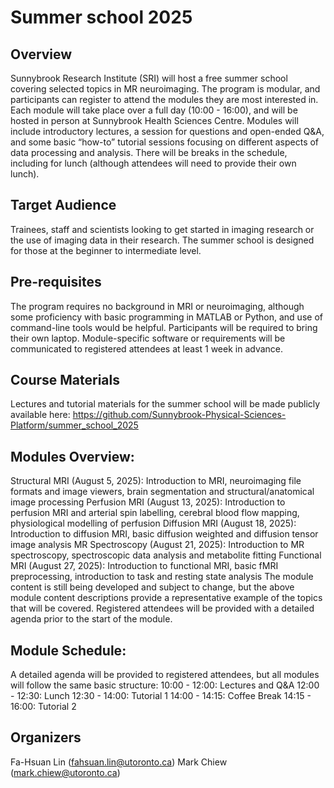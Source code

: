 # Summer school 2025


## Overview
Sunnybrook Research Institute (SRI) will host a free summer school covering selected topics in MR neuroimaging. The program is modular, and participants can register to attend the modules they are most interested in. Each module will take place over a full day (10:00 - 16:00), and will be hosted in person at Sunnybrook Health Sciences Centre. Modules will include introductory lectures, a session for questions and open-ended Q&A, and some basic “how-to” tutorial sessions focusing on different aspects of data processing and analysis. There will be breaks in the schedule, including for lunch (although attendees will need to provide their own lunch).

## Target Audience
Trainees, staff and scientists looking to get started in imaging research or the use of imaging data in their research. The summer school is designed for those at the beginner to intermediate level.

## Pre-requisites
The program requires no background in MRI or neuroimaging, although some proficiency with basic programming in MATLAB or Python, and use of command-line tools would be helpful. Participants will be required to bring their own laptop. Module-specific software or requirements will be communicated to registered attendees at least 1 week in advance.

## Course Materials
Lectures and tutorial materials for the summer school will be made publicly available here: https://github.com/Sunnybrook-Physical-Sciences-Platform/summer_school_2025

## Modules Overview:
Structural MRI (August 5, 2025): Introduction to MRI, neuroimaging file formats and image viewers, brain segmentation and structural/anatomical image processing
Perfusion MRI (August 13, 2025): Introduction to perfusion MRI and arterial spin labelling, cerebral blood flow mapping, physiological modelling of perfusion
Diffusion MRI (August 18, 2025): Introduction to diffusion MRI, basic diffusion weighted and diffusion tensor image analysis
MR Spectroscopy (August 21, 2025): Introduction to MR spectroscopy, spectroscopic data analysis and metabolite fitting
Functional MRI (August 27, 2025): Introduction to functional MRI, basic fMRI preprocessing, introduction to task and resting state analysis
The module content is still being developed and subject to change, but the above module content descriptions provide a representative example of the topics that will be covered. Registered attendees will be provided with a detailed agenda prior to the start of the module.

## Module Schedule:
A detailed agenda will be provided to registered attendees, but all modules will follow the same basic structure:
10:00 - 12:00: Lectures and Q&A
12:00 - 12:30: Lunch
12:30 - 14:00: Tutorial 1
14:00 - 14:15: Coffee Break
14:15 - 16:00: Tutorial 2

## Organizers
Fa-Hsuan Lin (fahsuan.lin@utoronto.ca)
Mark Chiew (mark.chiew@utoronto.ca)
